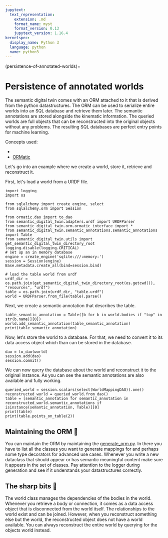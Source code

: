 ```yaml
---
jupytext:
  text_representation:
    extension: .md
    format_name: myst
    format_version: 0.13
    jupytext_version: 1.16.4
kernelspec:
  display_name: Python 3
  language: python
  name: python3
---
```


(persistence-of-annotated-worlds)=
# Persistence of annotated worlds

The semantic digital twin comes with an ORM attached to it that is derived from the python datastructures.
The ORM can be used to serialize entire worlds into an SQL database and retrieve them later. The semantic annotations are stored alongside the kinematic information.
The queried worlds are full objects that can be reconstructed into the original objects without any problems.
The resulting SQL databases are perfect entry points for machine learning.

Concepts used:
- [](loading-worlds)
- [ORMatic](https://github.com/tomsch420/ormatic)

Let's go into an example where we create a world, store it, retrieve and reconstruct it.

First, let's load a world from a URDF file.

```{code-cell} ipython3
import logging
import os

from sqlalchemy import create_engine, select
from sqlalchemy.orm import Session

from ormatic.dao import to_dao
from semantic_digital_twin.adapters.urdf import URDFParser
from semantic_digital_twin.orm.ormatic_interface import *
from semantic_digital_twin.semantic_annotations.semantic_annotations import Table
from semantic_digital_twin.utils import get_semantic_digital_twin_directory_root
logging.disable(logging.CRITICAL)
# set up an in memory database
engine = create_engine('sqlite:///:memory:')
session = Session(engine)
Base.metadata.create_all(bind=session.bind)

# load the table world from urdf
urdf_dir = os.path.join(get_semantic_digital_twin_directory_root(os.getcwd()), "resources", "urdf")
table = os.path.join(urdf_dir, "table.urdf")
world = URDFParser.from_file(table).parse()
```

Next, we create a semantic annotation that describes the table.

```{code-cell} ipython3
table_semantic_annotation = Table([b for b in world.bodies if "top" in str(b.name)][0])
world.add_semantic_annotation(table_semantic_annotation)
print(table_semantic_annotation)
```

Now, let's store the world to a database. For that, we need to convert it to its data access object which than can be stored in the database.

```{code-cell} ipython3
dao = to_dao(world)
session.add(dao)
session.commit()
```

We can now query the database about the world and reconstruct it to the original instance. As you can see the semantic annotations are also available and fully working.

```{code-cell} ipython3
queried_world = session.scalars(select(WorldMappingDAO)).one()
reconstructed_world = queried_world.from_dao()
table = [semantic_annotation for semantic_annotation in reconstructed_world.semantic_annotations if isinstance(semantic_annotation, Table)][0]
print(table)
print(table.points_on_table(2))
```

## Maintaining the ORM 🧰

You can maintain the ORM by maintaining the [generate_orm.py](https://github.com/cram2/semantic_digital_twin/blob/main/scripts/generate_orm.py).
In there you have to list all the classes you want to generate mappings for and perhaps some type decorators for advanced use cases.
Whenever you write a new dataclass that should appear or has semantic meaningful content make sure it appears in the set of classes.
Pay attention to the logger during generation and see if it understands your datastructures correctly.


## The sharp bits 🔪
The world class manages the dependencies of the bodies in the world. Whenever you retrieve a body or connection, it comes as a data access object that is disconnected from the world itself.
The relationships to the world exist and can be joined. However, when you reconstruct something else but the world, the reconstructed object does not have a world available. You can always reconstruct the entire world by querying for the objects world instead.
